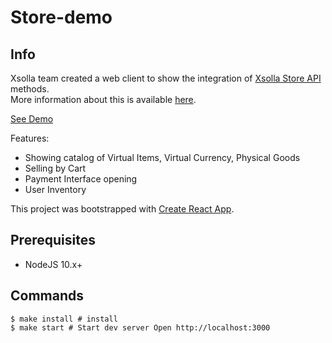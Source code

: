 # Store-demo

## Info

Xsolla team created a web client to show the integration of [Xsolla Store API](https://developers.xsolla.com/store-api/) methods.  
More information about this is available [here](https://developers.xsolla.com/recipes/store/store-api/).

[See Demo](https://livedemo.xsolla.com/store-demo/)

Features:
* Showing catalog of Virtual Items, Virtual Currency, Physical Goods
* Selling by Cart
* Payment Interface opening
* User Inventory


This project was bootstrapped with [Create React App](https://github.com/facebook/create-react-app).

## Prerequisites

  * NodeJS 10.x+
  
## Commands

```shell script
$ make install # install
$ make start # Start dev server Open http://localhost:3000
```
